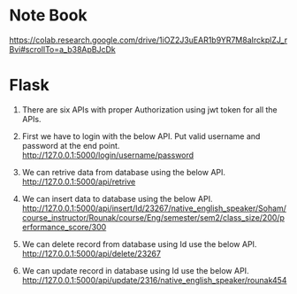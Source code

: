 # Note Book

https://colab.research.google.com/drive/1iOZ2J3uEAR1b9YR7M8aIrckplZJ_rBvi#scrollTo=a_b38ApBJcDk


# Flask

1. There are six APIs with proper Authorization using jwt token for all the APIs.

2. First we have to login with the below API. Put valid username and password at the end point.
      http://127.0.0.1:5000/login/username/password
      
3. We can retrive data from database using the below API.
      http://127.0.0.1:5000/api/retrive

4. We can insert data to database using the below API.
      http://127.0.0.1:5000/api/insert/Id/23267/native_english_speaker/Soham/course_instructor/Rounak/course/Eng/semester/sem2/class_size/200/performance_score/300
      
5. We can delete record from database using Id use the below API.
      http://127.0.0.1:5000/api/delete/23267
      
6. We can update record in database using Id use the below API.
      http://127.0.0.1:5000/api/update/2316/native_english_speaker/rounak454
      
   
